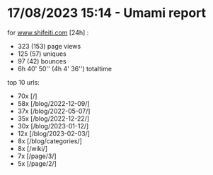# 17/08/2023 15:14 - Umami report
for www.shifeiti.com [24h] :

 - 323 (153) page views
 - 125 (57) uniques
 - 97 (42) bounces
 - 6h 40' 50'' (4h 4' 36'') totaltime


top 10 urls:
 - 70x [/]
 - 58x [/blog/2022-12-09/]
 - 37x [/blog/2022-05-07/]
 - 35x [/blog/2022-12-22/]
 - 30x [/blog/2023-01-12/]
 - 12x [/blog/2023-02-03/]
 - 8x [/blog/categories/]
 - 8x [/wiki/]
 - 7x [/page/3/]
 - 5x [/page/2/]


